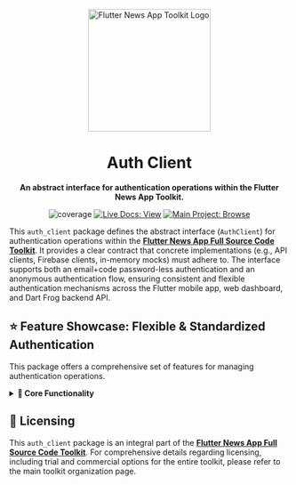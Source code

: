 <div align="center">
  <img src="https://avatars.githubusercontent.com/u/202675624?s=400&u=dc72a2b53e8158956a3b672f8e52e39394b6b610&v=4" alt="Flutter News App Toolkit Logo" width="220">
  <h1>Auth Client</h1>
  <p><strong>An abstract interface for authentication operations within the Flutter News App Toolkit.</strong></p>
</div>

<p align="center">
  <img src="https://img.shields.io/badge/coverage-100%25-green?style=for-the-badge" alt="coverage">
  <a href="https://flutter-news-app-full-source-code.github.io/docs/"><img src="https://img.shields.io/badge/LIVE_DOCS-VIEW-slategray?style=for-the-badge" alt="Live Docs: View"></a>
  <a href="https://github.com/flutter-news-app-full-source-code"><img src="https://img.shields.io/badge/MAIN_PROJECT-BROWSE-purple?style=for-the-badge" alt="Main Project: Browse"></a>
</p>

This `auth_client` package defines the abstract interface (`AuthClient`) for authentication operations within the [**Flutter News App Full Source Code Toolkit**](https://github.com/flutter-news-app-full-source-code). It provides a clear contract that concrete implementations (e.g., API clients, Firebase clients, in-memory mocks) must adhere to. The interface supports both an email+code password-less authentication and an anonymous authentication flow, ensuring consistent and flexible authentication mechanisms across the Flutter mobile app, web dashboard, and Dart Frog backend API.

## ⭐ Feature Showcase: Flexible & Standardized Authentication

This package offers a comprehensive set of features for managing authentication operations.

<details>
<summary><strong>🧱 Core Functionality</strong></summary>

### 🚀 Abstract `AuthClient` Interface
- **`AuthClient` Abstract Class:** Defines a generic, provider-agnostic interface for all authentication operations.
- **`authStateChanges` Stream:** A `Stream<User?>` that emits the current authenticated `User` or `null` whenever the authentication state changes (sign-in, sign-out). This is ideal for reactive UI updates.
- **`getCurrentUser()`:** An asynchronous method `Future<User?>` to retrieve the currently signed-in `User`, if any.

### 🔐 Authentication Flows
- **`requestSignInCode(String email, {bool isDashboardLogin = false})`:** Initiates the passwordless sign-in flow. It is context-aware, supporting both standard sign-in and privileged dashboard login with appropriate validation.
- **`verifySignInCode(String email, String code, {bool isDashboardLogin = false})`:** Verifies the email code to complete the sign-in/sign-up process. For dashboard login, it strictly performs a login and does not create new accounts. Returns a `Future<AuthSuccessResponse>`.
- **`signInAnonymously()`:** Signs the user in anonymously, creating a temporary user identity on the backend and returning a `Future<AuthSuccessResponse>` containing the anonymous `User` and token.
- **`signOut()`:** Signs out the current user (whether authenticated normally or anonymously).
- **`linkEmail(String email)`:** Initiates the process of linking an email to an existing anonymous account.
- **`verifyLinkEmail(String code)`:** Completes the email linking process by verifying the code. On success, it returns a `Future<AuthSuccessResponse>` with the now-permanent user and a new token.
- **`deleteAccount()`:** Allows an authenticated user to delete their own account.

### 🛡️ Standardized Error Handling
- **`HttpException` Propagation:** Implementations must map underlying errors to appropriate `HttpException` subtypes (defined in `core`), ensuring consistent and predictable error management across the application layers.

> **💡 Your Advantage:** This package provides a clear, abstract interface for authentication, decoupling your application from specific authentication service providers. This design promotes flexibility, testability, and maintainability, allowing you to easily integrate and swap authentication solutions as needed, while ensuring consistent user management and error handling.

</details>

## 🔑 Licensing

This `auth_client` package is an integral part of the [**Flutter News App Full Source Code Toolkit**](https://github.com/flutter-news-app-full-source-code). For comprehensive details regarding licensing, including trial and commercial options for the entire toolkit, please refer to the main toolkit organization page.
